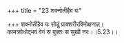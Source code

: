 +++
title = "23 शक्नोतीहैव यः"

+++
शक्नोतीहैव यः सोढुं प्राक्शरीरविमोक्षणात्।  
कामक्रोधोद्भवं वेगं स युक्तः स सुखी नरः।।5.23।।
